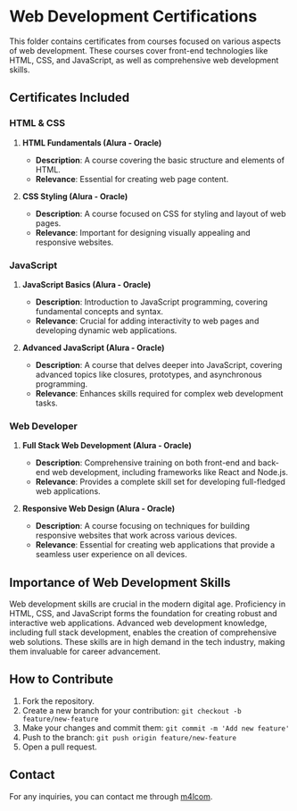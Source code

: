 # Web Development Certifications

This folder contains certificates from courses focused on various aspects of web development. These courses cover front-end technologies like HTML, CSS, and JavaScript, as well as comprehensive web development skills.

## Certificates Included

### HTML & CSS

1. **HTML Fundamentals (Alura - Oracle)**
   - **Description**: A course covering the basic structure and elements of HTML.
   - **Relevance**: Essential for creating web page content.

2. **CSS Styling (Alura - Oracle)**
   - **Description**: A course focused on CSS for styling and layout of web pages.
   - **Relevance**: Important for designing visually appealing and responsive websites.

### JavaScript

1. **JavaScript Basics (Alura - Oracle)**
   - **Description**: Introduction to JavaScript programming, covering fundamental concepts and syntax.
   - **Relevance**: Crucial for adding interactivity to web pages and developing dynamic web applications.

2. **Advanced JavaScript (Alura - Oracle)**
   - **Description**: A course that delves deeper into JavaScript, covering advanced topics like closures, prototypes, and asynchronous programming.
   - **Relevance**: Enhances skills required for complex web development tasks.

### Web Developer

1. **Full Stack Web Development (Alura - Oracle)**
   - **Description**: Comprehensive training on both front-end and back-end web development, including frameworks like React and Node.js.
   - **Relevance**: Provides a complete skill set for developing full-fledged web applications.

2. **Responsive Web Design (Alura - Oracle)**
   - **Description**: A course focusing on techniques for building responsive websites that work across various devices.
   - **Relevance**: Essential for creating web applications that provide a seamless user experience on all devices.

## Importance of Web Development Skills

Web development skills are crucial in the modern digital age. Proficiency in HTML, CSS, and JavaScript forms the foundation for creating robust and interactive web applications. Advanced web development knowledge, including full stack development, enables the creation of comprehensive web solutions. These skills are in high demand in the tech industry, making them invaluable for career advancement.

## How to Contribute

1. Fork the repository.
2. Create a new branch for your contribution: `git checkout -b feature/new-feature`
3. Make your changes and commit them: `git commit -m 'Add new feature'`
4. Push to the branch: `git push origin feature/new-feature`
5. Open a pull request.

## Contact

For any inquiries, you can contact me through [m4lcom](https://linkedin.com/malcom-foca).
